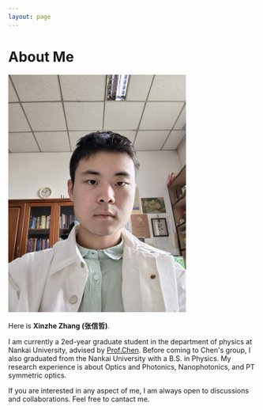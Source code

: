```yaml
---
layout: page
---
```


# About Me

<img src="images/xzzhang1.jpg" class="floatpic" width="360" height="480">

Here is **Xinzhe Zhang (张信哲)**.

I am currently a 2ed-year graduate student in the department of physics at Nankai University, advised by [Prof.Chen](https://physics.nankai.edu.cn/cj/main.htm#:~:text=2008%E5%B9%B41).  Before coming to Chen's group, I also graduated from the Nankai University with a B.S. in Physics.
My research experience is about Optics and Photonics, Nanophotonics, and PT symmetric optics.

If you are interested in any aspect of me, I am always open to discussions and collaborations. Feel free to cantact me.
